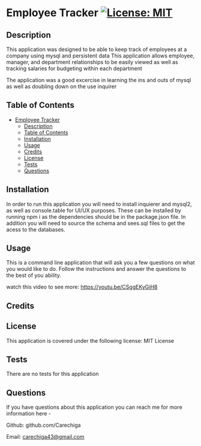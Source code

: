 # Employee Tracker  	[![License: MIT](https://img.shields.io/badge/License-MIT-yellow.svg)](https://opensource.org/licenses/MIT)

## Description

This application was designed to be able to keep track of employees at a company using mysql and persistent data
This application allows employee, manager, and department relationships to be easily viewed as well as tracking salaries for budgeting within each department

The application was a good excercise in learning the ins and outs of mysql as well as doubling down on the use inquirer

## Table of Contents

- [Employee Tracker  	](#employee-tracker--)
  - [Description](#description)
  - [Table of Contents](#table-of-contents)
  - [Installation](#installation)
  - [Usage](#usage)
  - [Credits](#credits)
  - [License](#license)
  - [Tests](#tests)
  - [Questions](#questions)

## Installation

In order to run this application you will need to install inquierer and mysql2, as well as console.table for UI/UX purposes. These can be installed by running npm i as the dependencies should be in the package.json file. In addition you will need to source the schema and sees.sql files to get the acess to the databases.

## Usage

This is a command line application that will ask you a few questions on what you would like to do.  Follow the instructions and answer the questions to the best of you ability.

watch this video to see more: https://youtu.be/CSggEKyGiH8

## Credits



## License

This application is covered under the following license: MIT License

## Tests

There are no tests for this application

## Questions
If you have questions about this application you can reach me for more information here - 

Github: github.com/Carechiga

Email: carechiga43@gmail.com
